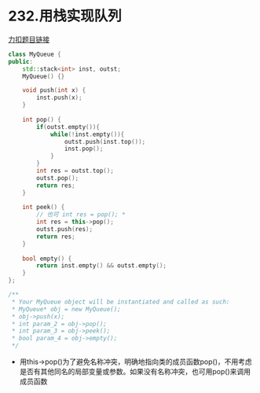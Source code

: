 # 232.用栈实现队列

[力扣题目链接](https://leetcode.cn/problems/implement-queue-using-stacks/description/)

```cpp
class MyQueue {
public:
    std::stack<int> inst, outst;
    MyQueue() {}

    void push(int x) {
        inst.push(x);
    }
    
    int pop() {
        if(outst.empty()){
            while(!inst.empty()){
                outst.push(inst.top());
                inst.pop();
            }
        }
        int res = outst.top();
        outst.pop();
        return res;
    }
    
    int peek() {
        // 也可 int res = pop(); *
        int res = this->pop();
        outst.push(res);
        return res;
    }
    
    bool empty() {
        return inst.empty() && outst.empty();
    }
};

/**
 * Your MyQueue object will be instantiated and called as such:
 * MyQueue* obj = new MyQueue();
 * obj->push(x);
 * int param_2 = obj->pop();
 * int param_3 = obj->peek();
 * bool param_4 = obj->empty();
 */
```

* 用this->pop()为了避免名称冲突，明确地指向类的成员函数pop()，不用考虑是否有其他同名的局部变量或参数。如果没有名称冲突，也可用pop()来调用成员函数